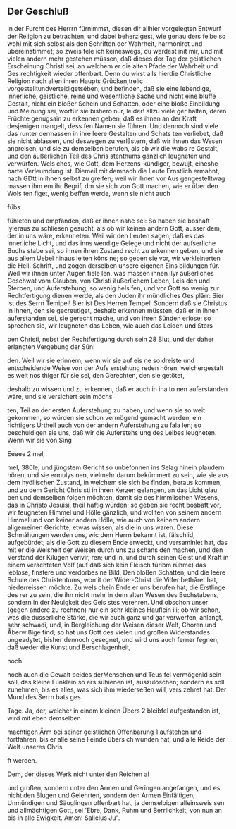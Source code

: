 
<!-- seite 794 -->

Der Geschluß
------------

in der Furcht des Herrrn fürnimmst, diesen dir allhier vorgelegten Entwurf der Religion zu betrachten, und dabei beherzigest, wie genau ders felbe so wohl mit sich selbst als den Schriften der Wahrheit, harmoniret und übereinstimmet; so zweis fele ich keineswegs, du werdest init mir, und mit vielen andern mehr gestehen müssen, daß dieses der Tag der geistlichen Erscheinung Christi sei, an welchem er die alten Pfade der Wahrheit und Ges rechtigkeit wieder offenbart. Denn du wirst alls hierdie Christliche Religion nach allen ihren Haupts Grücken,trelic vorgestelltundverteidigetsében, und befinden, daß sie eine lebendige, innerliche, geistliche, reine und wesentliche Sache und nicht eine bluffe Gestalt, nicht ein bloßer Schein und Schatten, oder eine bloße Einbildung und Meinung sei, worfür sie bishero nur, leider! allzu viele ger halten, deren Früchte genugsain zu erkennen geben, daß es ihnen an der Kraft desjenigen mangelt, dess fen Namen sie führen. Und dennoch sind viele das runter dermassen in ihre leere Gestalten und Schats ten verliebet, daß sie nicht ablassen, und deswegen zu verlåstern, daß wir ihnen das Wesen anpreisen, und sie zu demselben berufen, als ob wir die wabs re Gestalt, und den äußerlichen Teil des Chris stenthums gänzlich leugneten und verwürfen. Wels ches, wie Gott, dem Herzens-kündiger, bewujt, eineshe barte Verleumdung ist. Diemeil mit demnach die Leute Ernstlich ermahnt, nach GDtt in ihnen selbst zu greifen; weil wir ihnen vor Aus gengestelltwag massen ihm
em ihr Begrif, dm sie sich von Gott machen, wie er über den Wols ten figet, wenig beffen werde, wenn sie nicht auch

fübs
<!-- seite 795 -->
fühleten und empfänden, daß er ihnen nahe sei: So haben sie boshaft lyieraus zu schliesen gesucht, als ob wir keinen andern Gott, ausser dem, der in uns wäre, erkenneten. Weil wir den Leuten sagen, daß es das innerliche Licht, und das inns wendige Gelege und nicht der aufserliche Buchs stabe sei, so ihnen ihren Zustand recht zu erkennen geben, und sie aus allem Uebel hinaus leiten köns ne; so geben sie vor, wir verkleinerten die Heil. Schrift, und zogen derselben unsere eigenen Eins bildungen für. Weil wir ihnen unter Augen fiele len, was massen ihnen ilyr äußerliches Geschwat vom Glauben, von Christi äußerlichem Leben, Leis den und Sterben, und Auferstehung, so wenig hels fen, und vor Gott so wenig zur Rechtfertigung dienen werde, als den Juden ihr mündliches Ges plårr: Sier ist des Serrn Temipel! Bier ist Des Herren Tempel! Sondern daß sie Christus in ihnen, den sie gecreutiget, deshalb erkennen müssten, daß er in ihnen auferstanden sei, sie gerecht mache, und von ihren Sünden erlose; so sprechen sie, wir leugneten das Leben, wie auch das Leiden und Sters

ben Christi, nebst der Rechtfertigung durch sein 28 Blut, und der daher erlangten Vergebung der Sún:

den. Weil wir sie erinnern, wenn wir sie auf eis ne so dreiste und entscheidende Weise von der Aufs erstehung reden hören, welchergestalt es weit nos thiger für sie sei, den Gerechten, den sie getötet,

deshalb zu wissen und zu erkennen, daß er auch in iha to nen auferstanden wäre, und sie versichert sein möchs

ten, Teil an der ersten Auferstehung zu haben, und wenn sie so weit gekommen, so würden sie schon vermögend gemacht werden, ein richtigers Urtheil auch von der andern Auferstehung zu fala len; so beschuldigen sie uns, daß wir die Auferstehs ung des Leibes leugneten. Wenn wir sie von Sing

Eeeee 2 mel,



<!-- seite 796 -->

mel, 380le, und jüngstem Gericht so unbefonnen ins Selag hinein plaudern hören, und sie ermulys nen, vielmehr darum bekümmert zu sein, wie sie aus dem hyöllischen Zustand, in welchem sie sich be finden, beraus kommen, und zu dem Gericht Chris sti in ihren Kerzen gelangen, an das Licht glau ben und demselben folgen möchten, damit sie des himmlischen Wesens, das in Christo Jesuisi, theil haftig würden; so geben sie recht bosbaft vor, wir feugneten Himmel und Hölle gänzlich, und wollten von seinem andern Himmel und von keiner andern Hölle, wie auch von keinem andern allgemeinen Gerichte, etwas wissen, als die in uns waren. Diese Schmáhungen werden uns, wic dem Herrn bekannt ist, fälschlid, aufgebürdet; als die Gott zu diesem Ende erweckt, und versaminlet hat, das mit er die Weisheit der Weisen durch uns zu schans den machen, und den Verstand der Kilugen verivir, ren; und in, und durch seinen Geist und Kraft in einem verachteten Volf (auf daß sich kein Fleisch fúribm rühme) das leblose, finstere und verdorbes ne Bild, Den bloßen Schatten, und die leere Schule des Christentums, womit der Wider-Christ die Vilfer bethåret hat, niederreissen möchte. Zu wels chein Ende er uns berufen hat, die Erstlinge des rer zu sein, die ihn nicht mehr in dem alten Wesen des Buchstabens, sondern in der Neuigkeit des Geis stes verehren. Und obschon unser (gegen andere zu rechnen) nur ein sehr kleines Hauflein ili; ob wir schon, was die dusserliche Stärke, die wir auch ganz und gar verwerfen, anlangt, sehr schwadi, und, in Bergleichung der Weisen dieser Welt, Choren und Åberwißige find; so hat uns Gott des vielen und großen Widerstandes ungeadytet, bisher dennoch gesegnet, und wird uns auch ferner fegnen, daß weder die Kunst und Berschlagenheit,

noch
<!-- seite 797 -->
noch auch die Gewalt beides derMenschen und Teus fel vermögenid sein soll, das kleine Fünklein so ers sühienen ist, auszulöschen; sondern es soll zunehmen, bis es alles, was sich ihm wiederseßen will, vers zehret hat. Der Mund des Serrn bats ges

Tage. Ja, der, welcher in einem kleinen Übers 2 bleibfel aufgestanden ist, wird mit eben demselben

machtigen Ärm bei seiner geistlichen Offenbarung 1 aufstehen und fortfahren, bis er alle seine Feinde übers ch wunden hat, und alle Reide der Welt unseres Chris

ft werden.

Dem, der dieses Werk nicht unter den Reichen al

und großen, sondern unter den Armen und Geringen angefangen, und es nicht den Blugen und Gelehrten, sondern den Armen Einfältigen, Unmündigen und Säuglingen offenbart hat, ja demselbigen alleinsweis sen und allmächtigen Gott, sei 'Ebre, Dank, Ruhm und Berrlichkeit, von nun an bis in alle Ewigkeit. Amen! Sallelus Ju".

